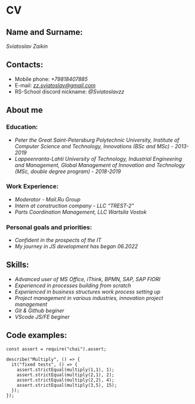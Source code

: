 # CV

## **Name and Surname:**
*Sviatoslav Zaikin*

## **Contacts:**
* Mobile phone: *+79818407885*
* E-mail: *zz.sviatoslav@gmail.com*
* RS-School discord nickname: *@Sviatoslavzz*

## **About me**
### Education:
* *Peter the Great Saint-Petersburg Polytechnic University, Institute of Computer Science and Technology, Innovations (BSc and MSc) - 2013-2019*
* *Lappeenranta-Lahti University of Technology, Industrial Engineering and Management, Global Management of Innovation and Technology (MSc, double degree program)  -  2018-2019*

### Work Experience:
* *Moderator - Mail.Ru Group*
* *Intern at construction company - LLC “TREST-2”*
* *Parts Coordination Management, LLC Wartsila Vostok*

### Personal goals and priorities:
* *Сonfident in the prospects of the IT*
* *My journey in JS development has began 06.2022*

## **Skills:**
* *Advanced user of MS Office, iThink, BPMN, SAP, SAP FIORI*
* *Experienced in processes building from scratch*
* *Experienced in business structures work process setting up*
* *Project management in various industries, innovation project management*
* *Git & Github beginer*
* *VScode JS/FE beginer*

## **Code examples:**

```
const assert = require("chai").assert;

describe("Multiply", () => {
  it("fixed tests", () => {
    assert.strictEqual(multiply(1,1), 1);
    assert.strictEqual(multiply(2,1), 2);
    assert.strictEqual(multiply(2,2), 4);
    assert.strictEqual(multiply(3,5), 15);   
  });
});
```
